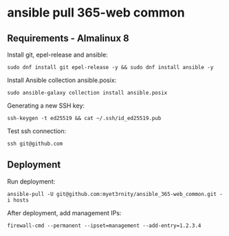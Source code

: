 # ansible pull 365-web common

## Requirements - Almalinux 8

Install git, epel-release and ansible:

    sudo dnf install git epel-release -y && sudo dnf install ansible -y

Install Ansible collection ansible.posix:

    sudo ansible-galaxy collection install ansible.posix

Generating a new SSH key:

    ssh-keygen -t ed25519 && cat ~/.ssh/id_ed25519.pub

Test ssh connection:

    ssh git@github.com

## Deployment

Run deployment:

    ansible-pull -U git@github.com:myet3rnity/ansible_365-web_common.git -i hosts

After deployment, add management IPs:

    firewall-cmd --permanent --ipset=management --add-entry=1.2.3.4
